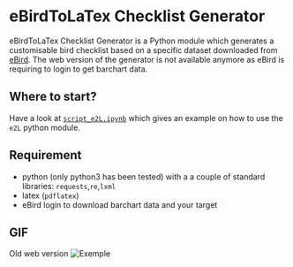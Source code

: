 # eBirdToLaTex Checklist Generator #
eBirdToLaTex Checklist Generator is a Python module which generates a customisable bird checklist based on a specific dataset downloaded from [eBird](http://ebird.org/). The web version of the generator is not available anymore as eBird is requiring to login to get barchart data.

## Where to start?
Have a look at [`script_e2L.ipynb`](https://github.com/Zoziologie/ebird2latex/blob/master/script_e2L.ipynb) which gives an example on how to use the `e2L` python module.

## Requirement
 - python (only python3 has been tested) with a a couple of standard libraries: `requests`,`re`,`lxml`
 - latex (`pdflatex`)
 - eBird login to download barchart data and your target
 
## GIF
Old web version
![Exemple](https://github.com/Zoziologie/ebird2latex/blob/master/assets/e2l.gif?raw=true)

